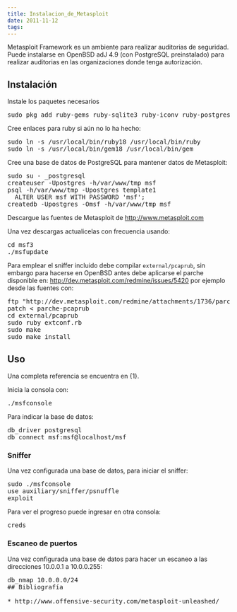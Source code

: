 ```yaml
---
title: Instalacion_de_Metasploit
date: 2011-11-12
tags:
---
```

Metasploit Framework es un ambiente para realizar auditorias de seguridad. Puede instalarse en OpenBSD adJ 4.9 (con PostgreSQL preinstalado) para realizar auditorias en las organizaciones donde tenga autorización.

## Instalación

Instale los paquetes necesarios
<pre>
sudo pkg_add ruby-gems ruby-sqlite3 ruby-iconv ruby-postgres ruby-pcap subversion-1.6.15p0
</pre>
Cree enlaces para ruby si aún no lo ha hecho:
<pre>
sudo ln -s /usr/local/bin/ruby18 /usr/local/bin/ruby
sudo ln -s /usr/local/bin/gem18 /usr/local/bin/gem
</pre>


Cree una base de datos de PostgreSQL para mantener datos de Metasploit:
<pre>
sudo su - _postgresql
createuser -Upostgres -h/var/www/tmp msf
psql -h/var/www/tmp -Upostgres template1
  ALTER USER msf WITH PASSWORD 'msf';
createdb -Upostgres -Omsf -h/var/www/tmp msf
</pre>

Descargue las fuentes de Metasploit de http://www.metasploit.com

Una vez descargas actualicelas con frecuencia usando:
<pre>
cd msf3
./msfupdate
</pre>

Para emplear el sniffer incluido debe compilar ```external/pcaprub```, sin embargo para hacerse en OpenBSD antes debe aplicarse el parche disponible en: http://dev.metasploit.com/redmine/issues/5420 por ejemplo desde las fuentes con:
<pre>
ftp "http://dev.metasploit.com/redmine/attachments/1736/parche-pcaprub"
patch < parche-pcaprub
cd external/pcaprub
sudo ruby extconf.rb
sudo make
sudo make install
</pre>

## Uso

Una completa referencia se encuentra en {1}.

Inicia la consola con:
<pre>
./msfconsole
</pre>

Para indicar la base de datos:
<pre>
db_driver postgresql
db_connect msf:msf@localhost/msf
</pre>

### Sniffer
Una vez configurada una base de datos,  para iniciar el sniffer:
<pre>
sudo ./msfconsole
use auxiliary/sniffer/psnuffle 
exploit
</pre>

Para ver el progreso puede ingresar en otra consola:
<pre>
creds
</pre>


### Escaneo de puertos
Una vez configurada una base de datos para hacer un escaneo a las direcciones 10.0.0.1 a 10.0.0.255:
<pre>
db_nmap 10.0.0.0/24
## Bibliografía

* http://www.offensive-security.com/metasploit-unleashed/
